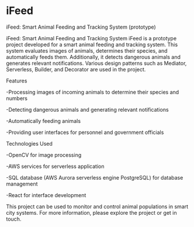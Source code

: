 # iFeed
iFeed: Smart Animal Feeding and Tracking System (prototype)

iFeed: Smart Animal Feeding and Tracking System
iFeed is a prototype project developed for a smart animal feeding and tracking system. This system evaluates images of animals, determines their species, and automatically feeds them. Additionally, it detects dangerous animals and generates relevant notifications. Various design patterns such as Mediator, Serverless, Builder, and Decorator are used in the project.

Features

-Processing images of incoming animals to determine their species and numbers

-Detecting dangerous animals and generating relevant notifications

-Automatically feeding animals

-Providing user interfaces for personnel and government officials

Technologies Used

-OpenCV for image processing

-AWS services for serverless application

-SQL database (AWS Aurora serverless engine PostgreSQL) for database management

-React for interface development

This project can be used to monitor and control animal populations in smart city systems. For more information, please explore the project or get in touch.
